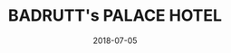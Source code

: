 ---
title:          "BADRUTT's PALACE HOTEL"
date:           "2018-07-05"
draft:          false
robotsExclude:  true
---